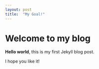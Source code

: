 ```yaml
---
layout: post
title:  "My Goal!"
---
```


# Welcome to my blog

**Hello world**, this is my first Jekyll blog post.

I hope you like it!